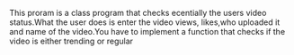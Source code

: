 This proram is a class program that checks ecentially the users video status.What the user does is enter the video views, likes,who uploaded it and name of the video.You have to implement a function that checks if the video is either trending or regular
